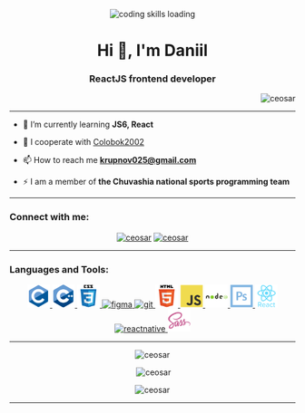 <p align="center"><img src="https://media.tenor.com/CzdMW7wnLn8AAAAC/coding.gif" alt="coding skills loading"></p>

<h1 align="center">Hi 👋, I'm Daniil</h1>
<h3 align="center">ReactJS frontend developer</h3>

<p align="right"> <img src="https://komarev.com/ghpvc/?username=ceosar&label=Profile%20views&color=0e75b6&style=flat" alt="ceosar" /> </p>

<hr>

- 🌱 I’m currently learning **JS6, React**

- 👯 I cooperate with [Colobok2002](https://github.com/Colobok2002)

- 📫 How to reach me **[krupnov025@gmail.com](https://mail.google.com/mail/?view=cm&fs=1&to=krupnov025@gmail.com)**

- ⚡ I am a member of **the Chuvashia national sports programming team**

<hr>

<h3 align="left">Connect with me:</h3>
<p align="center">
<a href="https://stackoverflow.com/users/22000333" target="_blank"><img align="center" src="https://raw.githubusercontent.com/rahuldkjain/github-profile-readme-generator/master/src/images/icons/Social/stack-overflow.svg" alt="ceosar" height="40" width="50" /></a>
<a href="https://instagram.com/ceosar" target="_blank"><img align="center" src="https://raw.githubusercontent.com/rahuldkjain/github-profile-readme-generator/master/src/images/icons/Social/instagram.svg" alt="ceosar" height="40" width="50" /></a>
</p>

<hr>

<h3 align="left">Languages and Tools:</h3>
<p align="center"> <a href="https://www.cprogramming.com/" target="_blank" rel="noreferrer"> <img src="https://raw.githubusercontent.com/devicons/devicon/master/icons/c/c-original.svg" alt="c" width="40" height="40"/> </a> <a href="https://www.w3schools.com/cpp/" target="_blank" rel="noreferrer"> <img src="https://raw.githubusercontent.com/devicons/devicon/master/icons/cplusplus/cplusplus-original.svg" alt="cplusplus" width="40" height="40"/> </a> <a href="https://www.w3schools.com/css/" target="_blank" rel="noreferrer"> <img src="https://raw.githubusercontent.com/devicons/devicon/master/icons/css3/css3-original-wordmark.svg" alt="css3" width="40" height="40"/> </a> <a href="https://www.figma.com/" target="_blank" rel="noreferrer"> <img src="https://www.vectorlogo.zone/logos/figma/figma-icon.svg" alt="figma" width="40" height="40"/> </a> <a href="https://git-scm.com/" target="_blank" rel="noreferrer"> <img src="https://www.vectorlogo.zone/logos/git-scm/git-scm-icon.svg" alt="git" width="40" height="40"/> </a> <a href="https://www.w3.org/html/" target="_blank" rel="noreferrer"> <img src="https://raw.githubusercontent.com/devicons/devicon/master/icons/html5/html5-original-wordmark.svg" alt="html5" width="40" height="40"/> </a> <a href="https://developer.mozilla.org/en-US/docs/Web/JavaScript" target="_blank" rel="noreferrer"> <img src="https://raw.githubusercontent.com/devicons/devicon/master/icons/javascript/javascript-original.svg" alt="javascript" width="40" height="40"/> </a> <a href="https://nodejs.org" target="_blank" rel="noreferrer"> <img src="https://raw.githubusercontent.com/devicons/devicon/master/icons/nodejs/nodejs-original-wordmark.svg" alt="nodejs" width="40" height="40"/> </a> <a href="https://www.photoshop.com/en" target="_blank" rel="noreferrer"> <img src="https://raw.githubusercontent.com/devicons/devicon/master/icons/photoshop/photoshop-line.svg" alt="photoshop" width="40" height="40"/> </a> <a href="https://reactjs.org/" target="_blank" rel="noreferrer"> <img src="https://raw.githubusercontent.com/devicons/devicon/master/icons/react/react-original-wordmark.svg" alt="react" width="40" height="40"/> </a> <a href="https://reactnative.dev/" target="_blank" rel="noreferrer"> <img src="https://reactnative.dev/img/header_logo.svg" alt="reactnative" width="40" height="40"/> </a> <a href="https://sass-lang.com" target="_blank" rel="noreferrer"> <img src="https://raw.githubusercontent.com/devicons/devicon/master/icons/sass/sass-original.svg" alt="sass" width="40" height="40"/> </a> </p>

<hr>

<p align="center"><img src="https://github-readme-stats.vercel.app/api/top-langs?username=ceosar&show_icons=true&theme=dark&locale=en&layout=compact" alt="ceosar" /></p>

<p align="center">&nbsp;<img src="https://github-readme-stats.vercel.app/api?username=ceosar&show_icons=true&theme=dark&locale=en" alt="ceosar" /></p>

<p align="center"><img src="https://github-readme-streak-stats.herokuapp.com/?user=ceosar&theme=dark" alt="ceosar" /></p>

<hr>

<!--
**Ceosar/ceosar** is a ✨ _special_ ✨ repository because its `README.md` (this file) appears on your GitHub profile.

Here are some ideas to get you started:

- 🔭 I’m currently working on ...
- 🌱 I’m currently learning ...
- 👯 I’m looking to collaborate on ...
- 🤔 I’m looking for help with ...
- 💬 Ask me about ...
- 📫 How to reach me: ...
- 😄 Pronouns: ...
- ⚡ Fun fact: ...
-->
